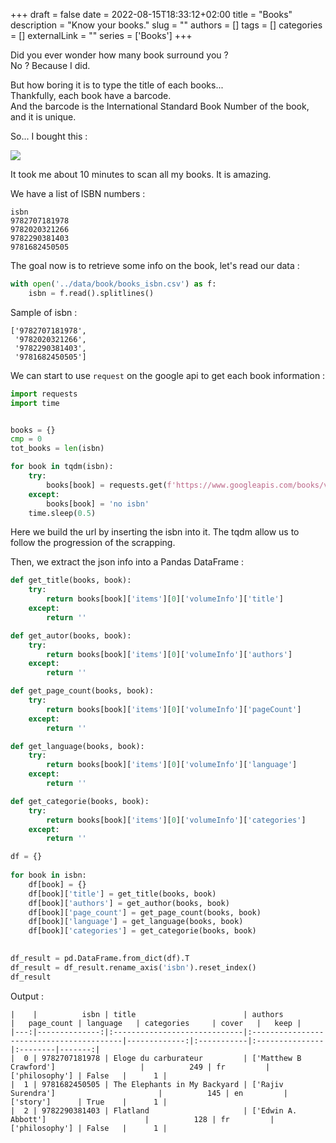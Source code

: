 +++ 
draft = false
date = 2022-08-15T18:33:12+02:00
title = "Books"
description = "Know your books."
slug = ""
authors = []
tags = []
categories = []
externalLink = ""
series = ['Books']
+++

Did you ever wonder how many book surround you ?  
No ? Because I did.

But how boring it is to type the title of each books...  
Thankfully, each book have a barcode.  
And the barcode is the International Standard Book Number of the book, and it is unique.  

So... I bought this :

![](https://www.cdiscount.com/pdt2/1/3/5/2/400x400/AUT6785129719135.jpg)

It took me about 10 minutes to scan all my books. It is amazing.  

We have a list of ISBN numbers :  

```text
isbn
9782707181978
9782020321266
9782290381403
9781682450505
```

The goal now is to retrieve some info on the book, let's read our data :  

```python
with open('../data/book/books_isbn.csv') as f:
    isbn = f.read().splitlines()
```

Sample of isbn :  

```text
['9782707181978',
 '9782020321266',
 '9782290381403',
 '9781682450505']
```

We can start to use `request` on the google api to get each book information :  

```python
import requests
import time


books = {}
cmp = 0
tot_books = len(isbn)

for book in tqdm(isbn):
    try:
        books[book] = requests.get(f'https://www.googleapis.com/books/v1/volumes?q=isbn:{book}').json()
    except:
        books[book] = 'no isbn'
    time.sleep(0.5)
```

Here we build the url by inserting the isbn into it. The tqdm allow us to follow the progression of the scrapping.  

Then, we extract the json info into a Pandas DataFrame : 

```python 
def get_title(books, book):
    try:
        return books[book]['items'][0]['volumeInfo']['title']
    except:
        return ''

def get_autor(books, book):
    try:
        return books[book]['items'][0]['volumeInfo']['authors']
    except:
        return ''

def get_page_count(books, book):
    try:
        return books[book]['items'][0]['volumeInfo']['pageCount']
    except:
        return ''

def get_language(books, book):
    try:
        return books[book]['items'][0]['volumeInfo']['language']
    except:
        return ''

def get_categorie(books, book):
    try:
        return books[book]['items'][0]['volumeInfo']['categories']
    except:
        return ''

df = {}
        
for book in isbn:
    df[book] = {}
    df[book]['title'] = get_title(books, book)
    df[book]['authors'] = get_author(books, book)
    df[book]['page_count'] = get_page_count(books, book)
    df[book]['language'] = get_language(books, book)
    df[book]['categories'] = get_categorie(books, book)
    

df_result = pd.DataFrame.from_dict(df).T
df_result = df_result.rename_axis('isbn').reset_index()
df_result
```

Output : 

```text
|    |          isbn | title                        | authors                                  |   page_count | language   | categories     | cover   |   keep |
|---:|--------------:|:-----------------------------|:-----------------------------------------|-------------:|:-----------|:---------------|:--------|-------:|
|  0 | 9782707181978 | Eloge du carburateur         | ['Matthew B Crawford']                   |          249 | fr         | ['philosophy'] | False   |      1 |
|  1 | 9781682450505 | The Elephants in My Backyard | ['Rajiv Surendra']                       |          145 | en         | ['story']      | True    |      1 |
|  2 | 9782290381403 | Flatland                     | ['Edwin A. Abbott']                      |          128 | fr         | ['philosophy'] | False   |      1 |
```
